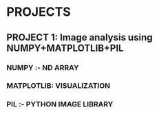 # PROJECTS
## PROJECT 1: Image analysis using NUMPY+MATPLOTLIB+PIL

### NUMPY :- ND ARRAY
### MATPLOTLIB: VISUALIZATION
### PIL :- PYTHON IMAGE LIBRARY

